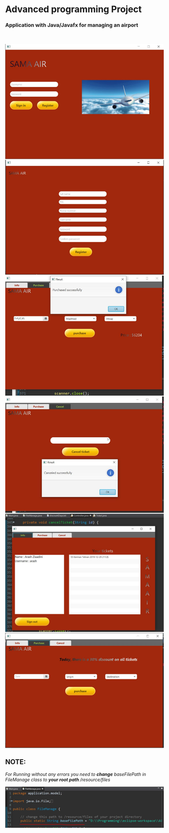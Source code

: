 <h1>Advanced programming Project</h1>

<h3>Application with Java/Javafx  for managing an airport</h3>
<br>


<br>
<img src="https://github.com/MohammadMahdiOmid/AirportManagement/blob/master/src/application/resource/screenshots/1.JPG" alt="screenshot" >
<br>
<img src="https://github.com/MohammadMahdiOmid/AirportManagement/blob/master/src/application/resource/screenshots/2.JPG" alt="screenshot" >
<br>
<img src="https://github.com/MohammadMahdiOmid/AirportManagement/blob/master/src/application/resource/screenshots/3.JPG" alt="screenshot" >
<br>
<img src="https://github.com/MohammadMahdiOmid/AirportManagement/blob/master/src/application/resource/screenshots/4.JPG" alt="screenshot" >
<br>
<img src="https://github.com/MohammadMahdiOmid/AirportManagement/blob/master/src/application/resource/screenshots/5.JPG" alt="screenshot" >
<br>
<img src="https://github.com/MohammadMahdiOmid/AirportManagement/blob/master/src/application/resource/screenshots/6.JPG" alt="screenshot" >
<br>
<h2>NOTE: </h2>
<p><em>For Running without any errors you need to <b>change</b> baseFilePath in FileManage class to  <b> your root path </b>/resource/files </em></p>
<img src="https://github.com/MohammadMahdiOmid/AirportManagement/blob/master/src/application/resource/screenshots/0.JPG" alt="screenshot" >
<br>
